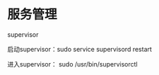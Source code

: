 # 服务管理

supervisor

启动supervisor：sudo service supervisord restart

进入supervisor： sudo /usr/bin/supervisorctl